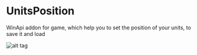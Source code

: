 UnitsPosition
=============

WinApi addon for game, which help you to set the position of your units, to save it and load


![alt tag](http://img46.imageshack.us/img46/2350/oht5.png)
